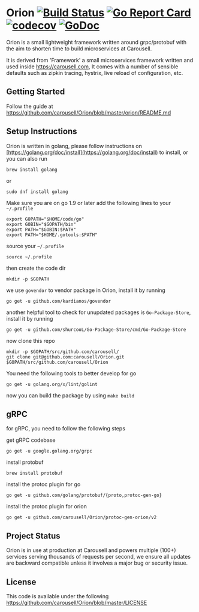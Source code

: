# Orion [![Build Status](https://travis-ci.com/carousell/Orion.svg?token=kSVweyyqayUyyfutjTqD&branch=master)](https://travis-ci.com/carousell/Orion) [![Go Report Card](https://goreportcard.com/badge/github.com/carousell/Orion)](https://goreportcard.com/report/github.com/carousell/Orion) [![codecov](https://codecov.io/gh/carousell/Orion/branch/master/graph/badge.svg?token=XEOedAF3IG)](https://codecov.io/gh/carousell/Orion) [![GoDoc](https://godoc.org/github.com/carousell/Orion/orion?status.svg)](https://godoc.org/github.com/carousell/Orion/orion)

Orion is a small lightweight framework written around grpc/protobuf with the aim to shorten time to build microservices at Carousell.

It is derived from 'Framework' a small microservices framework written and used inside https://carousell.com, It comes with a number of sensible defaults such as zipkin tracing, hystrix, live reload of configuration, etc.

## Getting Started
Follow the guide at https://github.com/carousell/Orion/blob/master/orion/README.md

## Setup Instructions
Orion is written in golang, please follow instructions on [https://golang.org/doc/install](https://golang.org/doc/install) to install, or you can also run
```
brew install golang
```
or
```
sudo dnf install golang
```
Make sure you are on go 1.9 or later
add the following lines to your `~/.profile`
```
export GOPATH="$HOME/code/go"
export GOBIN="$GOPATH/bin"
export PATH="$GOBIN:$PATH"
export PATH="$HOME/.gotools:$PATH"
```

source your `~/.profile`
```
source ~/.profile
```

then create the code dir
```
mkdir -p $GOPATH
```

we use `govendor` to vendor package in Orion, install it by running
```
go get -u github.com/kardianos/govendor
```
another helpful tool to check for unupdated packages is `Go-Package-Store`, install it by running
```
go get -u github.com/shurcooL/Go-Package-Store/cmd/Go-Package-Store
```
now clone this repo
```
mkdir -p $GOPATH/src/github.com/carousell/
git clone git@github.com:carousell/Orion.git $GOPATH/src/github.com/carousell/Orion
```

You need the following tools to better develop for go
```
go get -u golang.org/x/lint/golint
```

now you can build the package by using `make build`

## gRPC
for gRPC, you need to follow the following steps

get gRPC codebase
```
go get -u google.golang.org/grpc
```

install protobuf
```
brew install protobuf
```

install the protoc plugin for go
```
go get -u github.com/golang/protobuf/{proto,protoc-gen-go}
```

install the protoc plugin for orion
```
go get -u github.com/carousell/Orion/protoc-gen-orion/v2
```

## Project Status
Orion is in use at production at Carousell and powers multiple (100+) services serving thousands of requests per second,
we ensure all updates are backward compatible unless it involves a major bug or security issue.

## License
This code is available under the following https://github.com/carousell/Orion/blob/master/LICENSE
